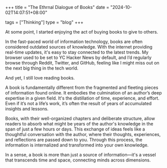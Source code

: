 +++
title = "The Ethrnal Dialogue of Books"
date = "2024-10-02T14:07:51+08:00"

tags = ["Thinking"]
type = "blog"
+++

At some point, I started enjoying the act of buying books to give to others.

In the fast-paced world of information technology, books are often considered outdated sources of knowledge. With the internet providing real-time updates, it's easy to stay connected to the latest trends. My browser used to be set to YC Hacker News by default, and I’d regularly browse through Reddit, Twitter, and GitHub, feeling like I might miss out on the next big thing in the tech world.

And yet, I still love reading books.

A book is fundamentally different from the fragmented and fleeting pieces of information found online. It embodies the culmination of an author’s deep expertise in a given field. It's the distillation of time, experience, and effort. Even if it’s not a life’s work, it’s often the result of years of accumulated insights and lessons.

Books, with their well-organized chapters and deliberate structure, allow readers to absorb what might be years of the author's knowledge in the span of just a few hours or days. This exchange of ideas feels like a thoughtful conversation with the author, where their thoughts, experiences, and reflections are passed down to you. Through this process, the information is internalized and transformed into your own knowledge.

In a sense, a book is more than just a source of information—it's a vessel that transcends time and space, connecting minds across dimensions.

